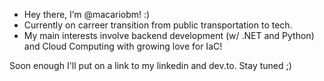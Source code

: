 - Hey there, I’m @macariobm! :)
 - Currently on carreer transition from public transportation to tech.
  - My main interests involve backend development (w/ .NET and Python) and Cloud Computing with growing love for IaC!

  Soon enough I'll put on a link to my linkedin and dev.to. Stay tuned ;)
  

<!---
macariobm/macariobm is a ✨ special ✨ repository because its `README.md` (this file) appears on your GitHub profile.
You can click the Preview link to take a look at your changes.
--->
